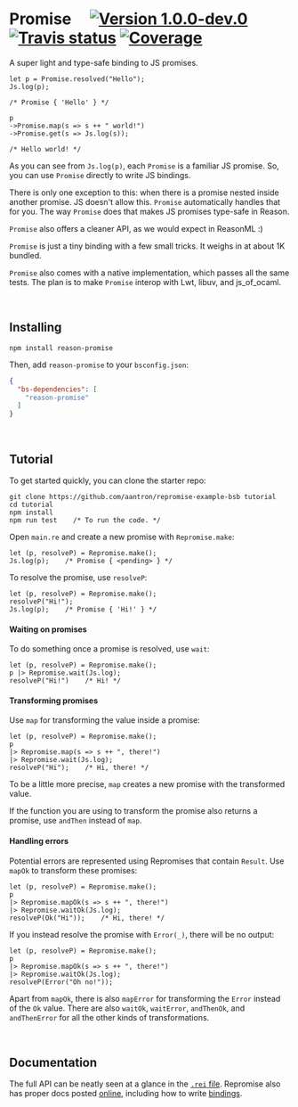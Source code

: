 # Promise &nbsp;&nbsp;&nbsp; [![Version 1.0.0-dev.0][version-img]][version] [![Travis status][travis-img]][travis] [![Coverage][coveralls-img]][coveralls]

[version-img]: https://img.shields.io/badge/version-1.0.0--dev.0-blue.svg
[version]: https://github.com/aantron/promise/releases
[travis]: https://travis-ci.org/aantron/promise/branches
[travis-img]: https://img.shields.io/travis/aantron/promise/master.svg?label=travis
[coveralls]: https://coveralls.io/github/aantron/promise?branch=master
[coveralls-img]: https://img.shields.io/coveralls/aantron/promise/master.svg

A super light and type-safe binding to JS promises.

```reason
let p = Promise.resolved("Hello");
Js.log(p);

/* Promise { 'Hello' } */

p
->Promise.map(s => s ++ " world!")
->Promise.get(s => Js.log(s));

/* Hello world! */
```

As you can see from `Js.log(p)`, each `Promise` is a familiar JS promise. So,
you can use `Promise` directly to write JS bindings.

There is only one exception to this: when there is a promise nested inside
another promise. JS doesn't allow this. `Promise` automatically handles that
for you. The way `Promise` does that makes JS promises type-safe in Reason.

`Promise` also offers a cleaner API, as we would expect in ReasonML :)

`Promise` is just a tiny binding with a few small tricks. It weighs in at about
1K bundled.

`Promise` also comes with a native implementation, which passes all the same
tests. The plan is to make `Promise` interop with Lwt, libuv, and js_of_ocaml.

<br/>

## Installing

```
npm install reason-promise
```

Then, add `reason-promise` to your `bsconfig.json`:

```json
{
  "bs-dependencies": [
    "reason-promise"
  ]
}
```

<br/>

## Tutorial

To get started quickly, you can clone the starter repo:

```
git clone https://github.com/aantron/repromise-example-bsb tutorial
cd tutorial
npm install
npm run test    /* To run the code. */
```

Open `main.re` and create a new promise with `Repromise.make`:

```reason
let (p, resolveP) = Repromise.make();
Js.log(p);    /* Promise { <pending> } */
```

To resolve the promise, use `resolveP`:

```reason
let (p, resolveP) = Repromise.make();
resolveP("Hi!");
Js.log(p);    /* Promise { 'Hi!' } */
```

#### Waiting on promises

To do something once a promise is resolved, use `wait`:

```reason
let (p, resolveP) = Repromise.make();
p |> Repromise.wait(Js.log);
resolveP("Hi!")    /* Hi! */
```

#### Transforming promises

Use `map` for transforming the value inside a promise:

```reason
let (p, resolveP) = Repromise.make();
p
|> Repromise.map(s => s ++ ", there!")
|> Repromise.wait(Js.log);
resolveP("Hi");    /* Hi, there! */
```

To be a little more precise, `map` creates a new promise with the transformed
value.

If the function you are using to transform the promise also returns a promise,
use `andThen` instead of `map`.

#### Handling errors

Potential errors are represented using Repromises that contain `Result`. Use
`mapOk` to transform these promises:

```reason
let (p, resolveP) = Repromise.make();
p
|> Repromise.mapOk(s => s ++ ", there!")
|> Repromise.waitOk(Js.log);
resolveP(Ok("Hi"));    /* Hi, there! */
```

If you instead resolve the promise with `Error(_)`, there will be no output:

```reason
let (p, resolveP) = Repromise.make();
p
|> Repromise.mapOk(s => s ++ ", there!")
|> Repromise.waitOk(Js.log);
resolveP(Error("Oh no!"));
```

Apart from `mapOk`, there is also `mapError` for transforming the `Error`
instead of the `Ok` value. There are also `waitOk`, `waitError`, `andThenOk`,
and `andThenError` for all the other kinds of transformations.

<br/>

## Documentation

The full API can be neatly seen at a glance in the [`.rei` file][rei]. Repromise
also has proper docs posted [online][docs], including how to write
[bindings][bindings].

[rei]: https://github.com/aantron/repromise/blob/readme/src/js/repromise.rei
[docs]: https://aantron.github.io/repromise/
[bindings]: https://aantron.github.io/repromise/docs/Interop
